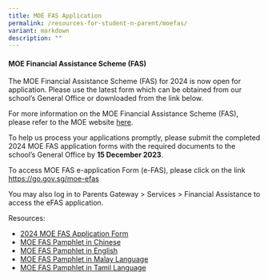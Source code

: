 ```yaml
---
title: MOE FAS Application
permalink: /resources-for-student-n-parent/moefas/
variant: markdown
description: ""
---
```

#### MOE Financial Assistance Scheme (FAS) 

The MOE Financial Assistance Scheme (FAS) for 2024 is now open for application. Please use the latest form which can be obtained from our school’s General Office or downloaded from the link below.

For more information on the MOE Financial Assistance Scheme (FAS), please refer to the MOE website <a target="_blank" href="https://www.moe.gov.sg/financial-matters/financial-assistance">here</a>.

To help us process your applications promptly, please submit the completed 2024 MOE FAS application forms with the required documents to the school’s General Office by **15 December 2023**.

To access MOE FAS e-application Form (e-FAS), please click on the link <a target="_blank" href="https://go.gov.sg/moe-efas">https://go.gov.sg/moe-efas</a>

You may also log in to Parents Gateway &gt; Services &gt; Financial Assistance to access the eFAS application. 

Resources: 

* [2024 MOE FAS Application Form](/files/Forparents/Moefas/2024_MOE_FAS_ApplicationForm.pdf)
* [MOE FAS Pamphlet in Chinese](/files/Forparents/Moefas/moe_faspamphlet_cl.pdf)
* [MOE FAS Pamphlet in English](/files/Forparents/Moefas/moe_faspamphlet_el.pdf)
* [MOE FAS Pamphlet in Malay Language](/files/Forparents/Moefas/moe_faspamphlet_ml.pdf)
* [MOE FAS Pamphlet in Tamil Language](/files/Forparents/Moefas/moe_faspamphlet_tl.pdf)